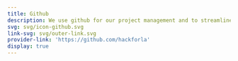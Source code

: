 ```yaml
---
title: Github
description: We use github for our project management and to streamline development.
svg: svg/icon-github.svg
link-svg: svg/outer-link.svg
provider-link: 'https://github.com/hackforla'
display: true
---
```

